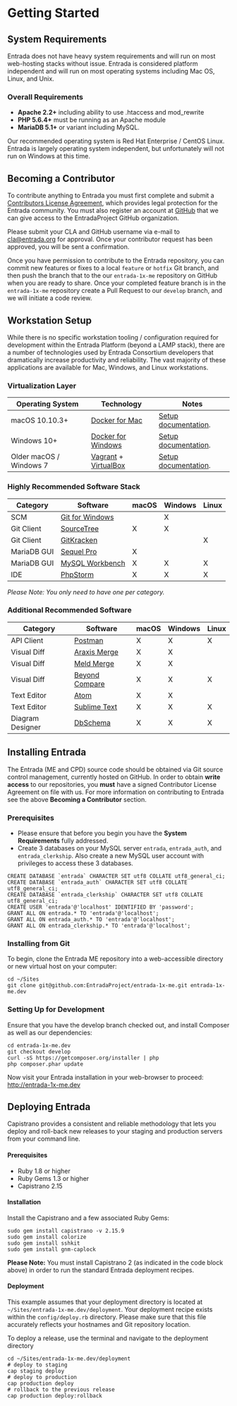 # Getting Started

## System Requirements

Entrada does not have heavy system requirements and will run on most web-hosting stacks without issue. Entrada is considered platform independent and will run on most operating systems including Mac OS, Linux, and Unix.

### Overall Requirements

* **Apache 2.2+** including ability to use .htaccess and mod_rewrite
* **PHP 5.6.4+** must be running as an Apache module 
* **MariaDB 5.1+** or variant including MySQL.

Our recommended operating system is Red Hat Enterprise / CentOS Linux. Entrada is largely operating system independent, but unfortunately will not run on Windows at this time.

## Becoming a Contributor

To contribute anything to Entrada you must first complete and submit a [Contributors License Agreement](https://entrada.org/wp-content/uploads/Entrada-CLA.pdf), which provides legal protection for the Entrada community. You must also register an account at [GitHub](https://github.com) that we can give access to the EntradaProject GitHub organization.

Please submit your CLA and GitHub username via e-mail to [cla@entrada.org](mailto:cla@entrada.org) for approval. Once your contributor request has been approved, you will be sent a confirmation.

Once you have permission to contribute to the Entrada repository, you can commit new features or fixes to a local `feature` or `hotfix` Git branch, and then push the branch that to the our `entrada-1x-me` repository on GitHub when you are ready to share. Once your completed feature branch is in the `entrada-1x-me` repository create a Pull Request to our `develop` branch, and we will initiate a code review.

## Workstation Setup

While there is no specific workstation tooling / configuration required for development within the Entrada Platform (beyond a LAMP stack), there are a number of technologies used by Entrada Consortium developers that dramatically increase productivity and reliability. The vast majority of these applications are available for Mac, Windows, and Linux workstations.

### Virtualization Layer

| Operating System        | Technology                                                  | Notes                                                                                                           |
| ----------------------- | ----------------------------------------------------------- | --------------------------------------------------------------------------------------------------------------- | 
| macOS 10.10.3+          | [Docker for Mac](https://www.docker.com/docker-mac)         | [Setup documentation](https://github.com/EntradaProject/entrada-1x-docs/tree/master/resources/docker).   | 
| Windows 10+             | [Docker for Windows](https://www.docker.com/docker-windows) | [Setup documentation](https://github.com/EntradaProject/entrada-1x-docs/tree/master/resources/docker).   | 
| Older macOS / Windows 7 | [Vagrant](https://www.vagrantup.com) + [VirtualBox](https://www.virtualbox.org) | [Setup documentation](https://github.com/EntradaProject/entrada-1x-docs/tree/master/resources/vagrant). | 

### Highly Recommended Software Stack

| Category         | Software                                                    | macOS | Windows | Linux |
| ---------------- | ----------------------------------------------------------- | ----- | ------- | ----- |
| SCM              | [Git for Windows](https://git-scm.com/downloads)            |       | X       |       |
| Git Client       | [SourceTree](https://www.sourcetreeapp.com)                 | X     | X       |       |  
| Git Client       | [GitKracken](https://www.gitkraken.com)                     |       |         | X     |
| MariaDB GUI      | [Sequel Pro](https://sequelpro.com)                         | X     |         |       |
| MariaDB GUI      | [MySQL Workbench](https://www.mysql.com/products/workbench) | X     | X       | X     |
| IDE              | [PhpStorm](https://www.jetbrains.com/phpstorm)              | X     | X       | X     |

*Please Note: You only need to have one per category.*

### Additional Recommended Software

| Category         | Software                                                    | macOS | Windows | Linux |
| ---------------- | ----------------------------------------------------------- | ----- | ------- | ----- |
| API Client       | [Postman](https://www.getpostman.com)                       | X     | X       | X     |
| Visual Diff      | [Araxis Merge](https://www.araxis.com/merge)                | X     | X       |       |  
| Visual Diff      | [Meld Merge](http://meldmerge.org)                          | X     | X       |       |  
| Visual Diff      | [Beyond Compare](https://www.scootersoftware.com)           | X     | X       | X     |
| Text Editor      | [Atom](https://atom.io)                                     | X     | X       |       |
| Text Editor      | [Sublime Text](https://www.sublimetext.com)                 | X     | X       | X     |
| Diagram Designer | [DbSchema](https://www.dbschema.com)                        | X     | X       | X     |

## Installing Entrada

The Entrada (ME and CPD) source code should be obtained via Git source control management, currently hosted on GitHub. In order to obtain **write access** to our repositories, you **must** have a signed Contributor License Agreement on file with us. For more information on contributing to Entrada see the above **Becoming a Contributor** section.

### Prerequisites 

* Please ensure that before you begin you have the **System Requirements** fully addressed.
* Create 3 databases on your MySQL server `entrada`, `entrada_auth`, and `entrada_clerkship`. Also create a new MySQL user account with privileges to access these 3 databases.
```
CREATE DATABASE `entrada` CHARACTER SET utf8 COLLATE utf8_general_ci;
CREATE DATABASE `entrada_auth` CHARACTER SET utf8 COLLATE utf8_general_ci;
CREATE DATABASE `entrada_clerkship` CHARACTER SET utf8 COLLATE utf8_general_ci;
CREATE USER 'entrada'@'localhost' IDENTIFIED BY 'password';
GRANT ALL ON entrada.* TO 'entrada'@'localhost';
GRANT ALL ON entrada_auth.* TO 'entrada'@'localhost';
GRANT ALL ON entrada_clerkship.* TO 'entrada'@'localhost';
```

### Installing from Git

To begin, clone the Entrada ME repository into a web-accessible directory or new virtual host on your computer:
```
cd ~/Sites
git clone git@github.com:EntradaProject/entrada-1x-me.git entrada-1x-me.dev
```

### Setting Up for Development

Ensure that you have the develop branch checked out, and install Composer as well as our dependencies:
```
cd entrada-1x-me.dev
git checkout develop
curl -sS https://getcomposer.org/installer | php
php composer.phar update
```

Now visit your Entrada installation in your web-browser to proceed: http://entrada-1x-me.dev

## Deploying Entrada

Capistrano provides a consistent and reliable methodology that lets you deploy and roll-back new releases to your staging and production servers from your command line.

#### Prerequisites
- Ruby 1.8 or higher
- Ruby Gems 1.3 or higher
- Capistrano 2.15

#### Installation
Install the Capistrano and a few associated Ruby Gems:
```
sudo gem install capistrano -v 2.15.9
sudo gem install colorize
sudo gem install sshkit
sudo gem install gnm-caplock
```

**Please Note:** You must install Capistrano 2 (as indicated in the code block above) in order to run the standard Entrada deployment recipes.

#### Deployment

This example assumes that your deployment directory is located at `~/Sites/entrada-1x-me.dev/deployment`. Your deployment recipe exists within the `config/deploy.rb` directory. Please make sure that this file accurately reflects your hostnames and Git repository location.

To deploy a release, use the terminal and navigate to the deployment directory
```
cd ~/Sites/entrada-1x-me.dev/deployment
# deploy to staging
cap staging deploy
# deploy to production
cap production deploy
# rollback to the previous release
cap production deploy:rollback
```
